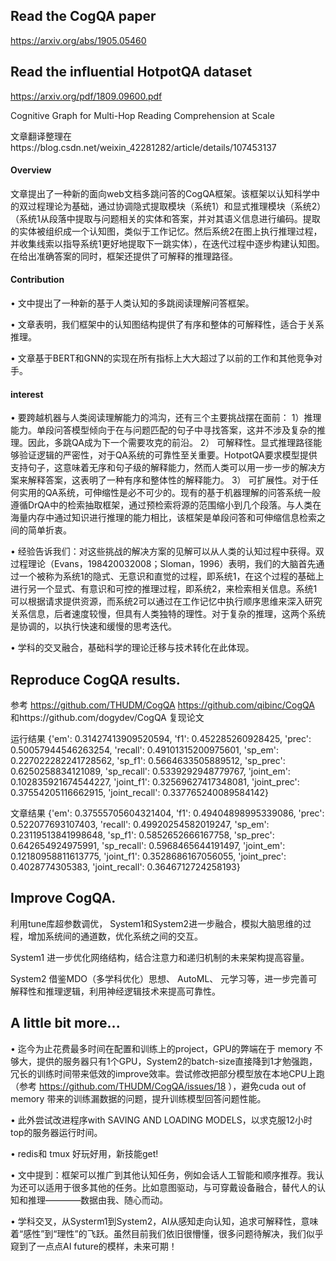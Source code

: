 ## Read the CogQA paper 
https://arxiv.org/abs/1905.05460 
## Read the influential HotpotQA dataset 
https://arxiv.org/pdf/1809.09600.pdf

Cognitive Graph for Multi-Hop Reading Comprehension at Scale

文章翻译整理在https://blog.csdn.net/weixin_42281282/article/details/107453137

#### Overview

文章提出了一种新的面向web文档多跳问答的CogQA框架。该框架以认知科学中的双过程理论为基础，通过协调隐式提取模块（系统1）和显式推理模块（系统2）（系统1从段落中提取与问题相关的实体和答案，并对其语义信息进行编码。提取的实体被组织成一个认知图，类似于工作记忆。然后系统2在图上执行推理过程，并收集线索以指导系统1更好地提取下一跳实体），在迭代过程中逐步构建认知图。在给出准确答案的同时，框架还提供了可解释的推理路径。
#### Contribution

• 文中提出了一种新的基于人类认知的多跳阅读理解问答框架。

• 文章表明，我们框架中的认知图结构提供了有序和整体的可解释性，适合于关系推理。

• 文章基于BERT和GNN的实现在所有指标上大大超过了以前的工作和其他竞争对手。

#### interest

• 要跨越机器与人类阅读理解能力的鸿沟，还有三个主要挑战摆在面前：
1）推理能力。单段问答模型倾向于在与问题匹配的句子中寻找答案，这并不涉及复杂的推理。因此，多跳QA成为下一个需要攻克的前沿。
2） 可解释性。显式推理路径能够验证逻辑的严密性，对于QA系统的可靠性至关重要。HotpotQA要求模型提供支持句子，这意味着无序和句子级的解释能力，然而人类可以用一步一步的解决方案来解释答案，这表明了一种有序和整体性的解释能力。
3） 可扩展性。对于任何实用的QA系统，可伸缩性是必不可少的。现有的基于机器理解的问答系统一般遵循DrQA中的检索抽取框架，通过预检索将源的范围缩小到几个段落。与人类在海量内存中通过知识进行推理的能力相比，该框架是单段问答和可伸缩信息检索之间的简单折衷。

• 经验告诉我们：对这些挑战的解决方案的见解可以从人类的认知过程中获得。双过程理论（Evans，198420032008；Sloman，1996）表明，我们的大脑首先通过一个被称为系统1的隐式、无意识和直觉的过程，即系统1，在这个过程的基础上进行另一个显式、有意识和可控的推理过程，即系统2，来检索相关信息。系统1可以根据请求提供资源，而系统2可以通过在工作记忆中执行顺序思维来深入研究关系信息，后者速度较慢，但具有人类独特的理性。对于复杂的推理，这两个系统是协调的，以执行快速和缓慢的思考迭代。

• 学科的交叉融合，基础科学的理论迁移与技术转化在此体现。

## Reproduce CogQA results.

参考 https://github.com/THUDM/CogQA https://github.com/qibinc/CogQA 和https://github.com/dogydev/CogQA 复现论文

运行结果
{'em': 0.31427413909520594, 'f1': 0.452285260928425, 'prec': 0.50057944546263254, 'recall': 0.49101315200975601, 'sp_em': 0.227022282241728562, 'sp_f1': 0.5664633505889512, 'sp_prec': 0.6250258834121089, 'sp_recall': 0.5339292948779767, 'joint_em': 0.102835921674544227, 'joint_f1': 0.32569627417348081, 'joint_prec': 0.37554205116662915, 'joint_recall': 0.337765240089584142}

文章结果
{'em': 0.37555705604321404, 'f1': 0.49404898995339086, 'prec': 0.522077693107403, 'recall': 0.49920254582019247, 'sp_em': 0.23119513841998648, 'sp_f1': 0.5852652666167758, 'sp_prec': 0.642654924975991, 'sp_recall': 0.5968465644191497, 'joint_em': 0.12180958811613775, 'joint_f1': 0.3528686167056055, 'joint_prec': 0.4028774305383, 'joint_recall': 0.3646712724258193}

## Improve CogQA.
利用tune库超参数调优，
System1和System2进一步融合，模拟大脑思维的过程，增加系统间的通道数，优化系统之间的交互。

System1 进一步优化网络结构，结合注意力和递归机制的未来架构提高容量。

System2 借鉴MDO（多学科优化）思想、
AutoML、
元学习等，进一步完善可解释性和推理逻辑，利用神经逻辑技术来提高可靠性。

## A little bit more...

• 迄今为止花费最多时间在配置和训练上的project，GPU的弊端在于 memory 不够大，提供的服务器只有1个GPU，System2的batch-size直接降到1才勉强跑，冗长的训练时间带来低效的improve效率。尝试修改把部分模型放在本地CPU上跑（参考 https://github.com/THUDM/CogQA/issues/18 ），避免cuda out of memory 带来的训练漏数据的问题，提升训练模型回答问题性能。

• 此外尝试改进程序with SAVING AND LOADING MODELS，以求克服12小时top的服务器运行时间。

• redis和 tmux 好玩好用，新技能get!

• 文中提到：框架可以推广到其他认知任务，例如会话人工智能和顺序推荐。我认为还可以适用于很多其他的任务。比如意图驱动，与可穿戴设备融合，替代人的认知和推理————数据由我、随心而动。

• 学科交叉，从Systerm1到System2，AI从感知走向认知，追求可解释性，意味着“感性”到“理性”的飞跃。虽然目前我们依旧很懵懂，很多问题待解决，我们似乎窥到了一点点AI future的模样，未来可期！

